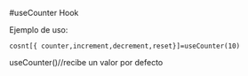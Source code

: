 #useCounter Hook




Ejemplo de uso:
```
cosnt[{ counter,increment,decrement,reset}]=useCounter(10)
```

useCounter()//recibe un valor por defecto